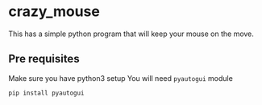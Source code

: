 # crazy_mouse
This has a simple python program that will keep your mouse on the move. 

## Pre requisites
Make sure you have python3 setup
You will need `pyautogui` module

```sh
pip install pyautogui
```
